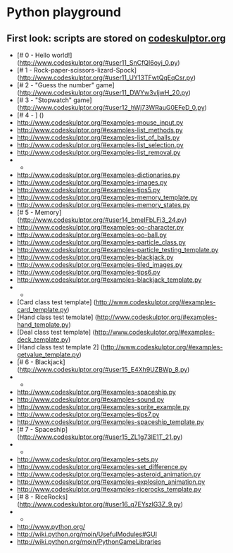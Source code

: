 Python playground
===

First look: scripts are stored on [codeskulptor.org](www.codeskulptor.org)
---
- [# 0 - Hello world!] (http://www.codeskulptor.org/#user11_SnCfQI6oyj_0.py)
- [# 1 - Rock-paper-scissors-lizard-Spock] (http://www.codeskulptor.org/#user11_UY13TFwtQqEqCsr.py)
- [# 2 - "Guess the number" game] (http://www.codeskulptor.org/#user11_DWYw3vljwH_20.py)
- [# 3 - "Stopwatch" game] (http://www.codeskulptor.org/#user12_hWj73WRauG0EFeD_0.py)
- [# 4 - ] ()
- http://www.codeskulptor.org/#examples-mouse_input.py
- http://www.codeskulptor.org/#examples-list_methods.py
- http://www.codeskulptor.org/#examples-list_of_balls.py
- http://www.codeskulptor.org/#examples-list_selection.py
- http://www.codeskulptor.org/#examples-list_removal.py
- -
- http://www.codeskulptor.org/#examples-dictionaries.py
- http://www.codeskulptor.org/#examples-images.py
- http://www.codeskulptor.org/#examples-tips5.py
- http://www.codeskulptor.org/#examples-memory_template.py
- http://www.codeskulptor.org/#examples-memory_states.py
- [# 5 - Memory] (http://www.codeskulptor.org/#user14_bmeIFbLFi3_24.py)
- http://www.codeskulptor.org/#examples-oo-character.py
- http://www.codeskulptor.org/#examples-oo-ball.py 
- http://www.codeskulptor.org/#examples-particle_class.py
- http://www.codeskulptor.org/#examples-particle_testing_template.py
- http://www.codeskulptor.org/#examples-blackjack.py
- http://www.codeskulptor.org/#examples-tiled_images.py
- http://www.codeskulptor.org/#examples-tips6.py
- http://www.codeskulptor.org/#examples-blackjack_template.py
- -
- [Card class test template] (http://www.codeskulptor.org/#examples-card_template.py)
- [Hand class test temolate] (http://www.codeskulptor.org/#examples-hand_template.py)
- [Deal class test template] (http://www.codeskulptor.org/#examples-deck_template.py)
- [Hand class test template 2] (http://www.codeskulptor.org/#examples-getvalue_template.py)
- [# 6 - Blackjack] (http://www.codeskulptor.org/#user15_E4Xh9UZBWp_8.py)
- -
- http://www.codeskulptor.org/#examples-spaceship.py
- http://www.codeskulptor.org/#examples-sound.py
- http://www.codeskulptor.org/#examples-sprite_example.py
- http://www.codeskulptor.org/#examples-tips7.py
- http://www.codeskulptor.org/#examples-spaceship_template.py
- [# 7 - Spaceship] (http://www.codeskulptor.org/#user15_ZL1g73lE1T_21.py)
- -
- http://www.codeskulptor.org/#examples-sets.py
- http://www.codeskulptor.org/#examples-set_difference.py
- http://www.codeskulptor.org/#examples-asteroid_animation.py
- http://www.codeskulptor.org/#examples-explosion_animation.py
- http://www.codeskulptor.org/#examples-ricerocks_template.py
- [# 8 - RiceRocks] (http://www.codeskulptor.org/#user16_q7EYszlG3Z_9.py)
- -
- http://www.python.org/
- http://wiki.python.org/moin/UsefulModules#GUI
- http://wiki.python.org/moin/PythonGameLibraries
 

